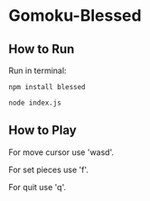 # Gomoku-Blessed

## How to Run

Run in terminal:
```
npm install blessed
```

```
node index.js
```

## How to Play

For move cursor use 'wasd'.

For set pieces use 'f'.

For quit use 'q'.
